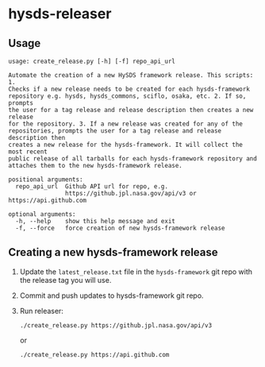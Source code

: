 # hysds-releaser

## Usage

```
usage: create_release.py [-h] [-f] repo_api_url

Automate the creation of a new HySDS framework release. This scripts: 1.
Checks if a new release needs to be created for each hysds-framework
repository e.g. hysds, hysds_commons, sciflo, osaka, etc. 2. If so, prompts
the user for a tag release and release description then creates a new release
for the repository. 3. If a new release was created for any of the
repositories, prompts the user for a tag release and release description then
creates a new release for the hysds-framework. It will collect the most recent
public release of all tarballs for each hysds-framework repository and
attaches them to the new hysds-framework release.

positional arguments:
  repo_api_url  Github API url for repo, e.g.
                https://github.jpl.nasa.gov/api/v3 or https://api.github.com

optional arguments:
  -h, --help    show this help message and exit
  -f, --force   force creation of new hysds-framework release
```

## Creating a new hysds-framework release
1. Update the `latest_release.txt` file in the `hysds-framework` git repo with the release tag you will use.
2. Commit and push updates to hysds-framework git repo.
3. Run releaser:
   ```
   ./create_release.py https://github.jpl.nasa.gov/api/v3
   ```

   or

   ```
   ./create_release.py https://api.github.com
   ```
